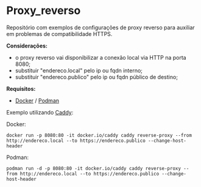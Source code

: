 # Proxy_reverso

Repositório com exemplos de configurações de proxy reverso para auxiliar em problemas de compatibilidade HTTPS.

**Considerações:**

- o proxy reverso vai disponibilizar a conexão local via HTTP na porta 8080;
- substituir "endereco.local" pelo ip ou fqdn interno;
- substituir "endereco.publico" pelo ip ou fqdn público de destino;



**Requisitos:**

- [Docker](https://docker.com/) / [Podman](https://podman.io/)


Exemplo utilizando [Caddy](https://caddyserver.com/):

Docker:
```
docker run -p 8080:80 -it docker.io/caddy caddy reverse-proxy --from http://endereco.local --to https://endereco.publico --change-host-header
```

Podman: 
```
podman run -d -p 8080:80 -it docker.io/caddy caddy reverse-proxy --from http://endereco.local --to https://endereco.publico --change-host-header
```
